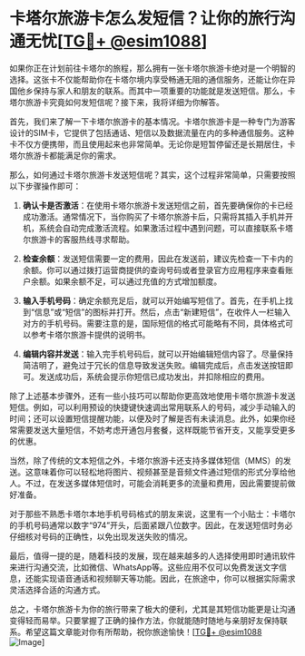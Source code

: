 # 卡塔尔旅游卡怎么发短信？让你的旅行沟通无忧[[TG💪+ @esim1088](https://t.me/s/esim1088)]

如果你正在计划前往卡塔尔的旅程，那么拥有一张卡塔尔旅游卡绝对是一个明智的选择。这张卡不仅能帮助你在卡塔尔境内享受畅通无阻的通信服务，还能让你在异国他乡保持与家人和朋友的联系。而其中一项重要的功能就是发送短信。那么，卡塔尔旅游卡究竟如何发短信呢？接下来，我将详细为你解答。

首先，我们来了解一下卡塔尔旅游卡的基本情况。卡塔尔旅游卡是一种专门为游客设计的SIM卡，它提供了包括通话、短信以及数据流量在内的多种通信服务。这种卡不仅方便携带，而且使用起来也非常简单。无论你是短暂停留还是长期居住，卡塔尔旅游卡都能满足你的需求。

那么，如何通过卡塔尔旅游卡发送短信呢？其实，这个过程非常简单，只需要按照以下步骤操作即可：

1. **确认卡是否激活**：在使用卡塔尔旅游卡发送短信之前，首先要确保你的卡已经成功激活。通常情况下，当你购买了卡塔尔旅游卡后，只需将其插入手机并开机，系统会自动完成激活流程。如果激活过程中遇到问题，可以直接联系卡塔尔旅游卡的客服热线寻求帮助。

2. **检查余额**：发送短信需要一定的费用，因此在发送前，建议先检查一下卡内的余额。你可以通过拨打运营商提供的查询号码或者登录官方应用程序来查看账户余额。如果余额不足，可以通过充值的方式增加额度。

3. **输入手机号码**：确定余额充足后，就可以开始编写短信了。首先，在手机上找到“信息”或“短信”的图标并打开。然后，点击“新建短信”，在收件人一栏输入对方的手机号码。需要注意的是，国际短信的格式可能略有不同，具体格式可以参考卡塔尔旅游卡提供的说明书。

4. **编辑内容并发送**：输入完手机号码后，就可以开始编辑短信内容了。尽量保持简洁明了，避免过于冗长的信息导致发送失败。编辑完成后，点击发送按钮即可。发送成功后，系统会提示你短信已成功发出，并扣除相应的费用。

除了上述基本步骤外，还有一些小技巧可以帮助你更高效地使用卡塔尔旅游卡发送短信。例如，可以利用预设的快捷键快速调出常用联系人的号码，减少手动输入的时间；还可以设置短信提醒功能，以便及时了解是否有未读消息。此外，如果你经常需要发送大量短信，不妨考虑开通包月套餐，这样既能节省开支，又能享受更多的优惠。

当然，除了传统的文本短信之外，卡塔尔旅游卡还支持多媒体短信（MMS）的发送。这意味着你可以轻松地将图片、视频甚至是音频文件通过短信的形式分享给他人。不过，在发送多媒体短信时，可能会消耗更多的流量和费用，因此需要提前做好准备。

对于那些不熟悉卡塔尔本地手机号码格式的朋友来说，这里有一个小贴士：卡塔尔的手机号码通常以数字“974”开头，后面紧跟八位数字。因此，在发送短信时务必仔细核对号码的正确性，以免出现发送失败的情况。

最后，值得一提的是，随着科技的发展，现在越来越多的人选择使用即时通讯软件来进行沟通交流，比如微信、WhatsApp等。这些应用不仅可以免费发送文字信息，还能实现语音通话和视频聊天等功能。因此，在旅途中，你可以根据实际需求灵活选择合适的沟通方式。

总之，卡塔尔旅游卡为你的旅行带来了极大的便利，尤其是其短信功能更是让沟通变得轻而易举。只要掌握了正确的操作方法，你就能随时随地与亲朋好友保持联系。希望这篇文章能对你有所帮助，祝你旅途愉快！[[TG💪+ @esim1088](https://t.me/s/esim1088) ![Image](https://i.postimg.cc/4NQfJmqS/Snipaste-2025-05-13-00-14-12.png)]